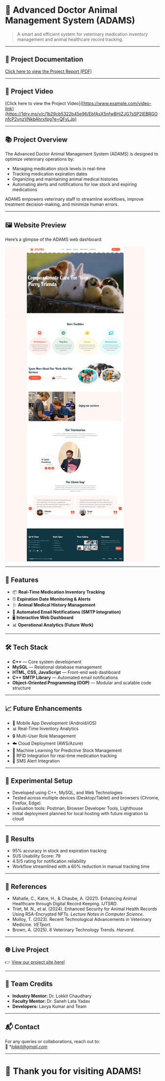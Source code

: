 # 🐾 Advanced Doctor Animal Management System (ADAMS)

> A smart and efficient system for veterinary medication inventory management and animal healthcare record tracking.

---
## 📄 Project Documentation

[Click here to view the Project Report (PDF)](final.pdf)

---
## 🎥 Project Video

[Click here to view the Project Video]([https://www.example.com/video-link](https://1drv.ms/v/c/1b29cb5322b45e96/EbfAsX5nfwBHiZJG7sSP2IEBRGOnfcP2vnzVNkbAhrxfpg?e=QFvLJp)

---
## 📚 Project Overview

The Advanced Doctor Animal Management System (ADAMS) is designed to optimize veterinary operations by:
- Managing medication stock levels in real-time
- Tracking medication expiration dates
- Organizing and maintaining animal medical histories
- Automating alerts and notifications for low stock and expiring medications

ADAMS empowers veterinary staff to streamline workflows, improve treatment decision-making, and minimize human errors.

---
## 🖼️ Website Preview

Here’s a glimpse of the ADAMS web dashboard:

![Website Screenshot](screenshot.jpeg)

---

## 🌟 Features

- 📦 **Real-Time Medication Inventory Tracking**
- ⏰ **Expiration Date Monitoring & Alerts**
- 🩺 **Animal Medical History Management**
- 📧 **Automated Email Notifications (SMTP Integration)**
- 🖥️ **Interactive Web Dashboard**
- 📊 **Operational Analytics (Future Work)**

---

## 🛠️ Tech Stack

- **C++** — Core system development
- **MySQL** — Relational database management
- **HTML, CSS, JavaScript** — Front-end web dashboard
- **C++ SMTP Library** — Automated email notifications
- **Object-Oriented Programming (OOP)** — Modular and scalable code structure

---

## 📈 Future Enhancements

- 📱 Mobile App Development (Android/iOS)
- 📊 Real-Time Inventory Analytics
- 🔒 Multi-User Role Management
- ☁️ Cloud Deployment (AWS/Azure)
- 🤖 Machine Learning for Predictive Stock Management
- 📡 RFID Integration for real-time medication tracking
- 📲 SMS Alert Integration

---

## 🧪 Experimental Setup

- Developed using C++, MySQL, and Web Technologies
- Tested across multiple devices (Desktop/Tablet) and browsers (Chrome, Firefox, Edge)
- Evaluation tools: Postman, Browser Developer Tools, Lighthouse
- Initial deployment planned for local hosting with future migration to cloud

---

## 📝 Results

- 95% accuracy in stock and expiration tracking
- SUS Usability Score: 79
- 4.5/5 rating for notification reliability
- Workflow streamlined with a 60% reduction in manual tracking time

---

## 📖 References

- Mahalle, C., Katre, H., & Chaube, A. (2021). Enhancing Animal Healthcare through Digital Record Keeping. *IJTSRD*.
- Triet, M. N., et al. (2024). Enhanced Security for Animal Health Records Using RSA-Encrypted NFTs. *Lecture Notes in Computer Science*.
- Molloy, T. (2023). Recent Technological Advancements in Veterinary Medicine. *VETport*.
- Brown, A. (2025). 8 Veterinary Technology Trends. *Harvard*.

---

## 🌐 Live Project

👉 [View our project site here!](https://lavyakumar.github.io/Lavya-CSE1-ADAMS/)

---

## 🤝 Team Credits

- **Industry Mentor:** Dr. Lokkit Chaudhary
- **Faculty Mentor:** Dr. Saneh Lata Yadav
- **Developers:** Lavya Kumar and Team

---

## 📬 Contact

For any queries or collaborations, reach out to:  
📧 **lokkit@gmail.com* 

---

# 🐾 Thank you for visiting ADAMS!

